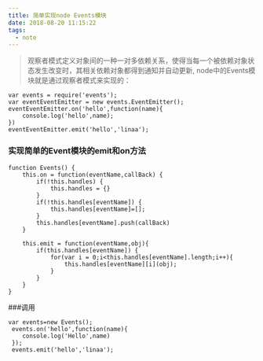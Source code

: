 ```yaml
---
title: 简单实现node Events模块
date: 2018-08-20 11:15:22
tags:
  - note
---
```


> 观察者模式定义对象间的一种一对多依赖关系，使得当每一个被依赖对象状态发生改变时，其相关依赖对象都得到通知并自动更新, node中的Events模块就是通过观察者模式来实现的：
```
var events = require('events');
var eventEventEmitter = new events.EventEmitter();
eventEventEmitter.on('hello',function(name){
	console.log('hello',name);
})
eventEventEmitter.emit('hello','linaa');
```
### 实现简单的Event模块的emit和on方法

```
function Events() {
	this.on = function(eventName,callBack) {
		if(!this.handles) {
			this.handles = {}
		}
		if(!this.handles[eventName]) {
			this.handles[eventName]=[];
		}
		this.handles[eventName].push(callBack)
	}

	this.emit = function(eventName,obj){
		if(this.handles[eventName]) {
			for(var i = 0;i<this.handles[eventName].length;i++){
				this.handles[eventName][i](obj);
			}
		}	
	}
}
```

###调用
```
var events=new Events();
 events.on('hello',function(name){
    console.log('Hello',name)
 });
 events.emit('hello','linaa');
```
